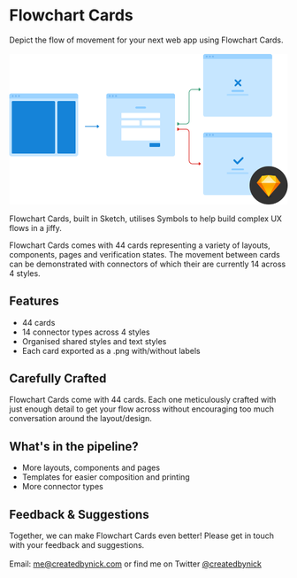 # Flowchart Cards

Depict the flow of movement for your next web app using Flowchart Cards.
<br/><br/>
![Flowchart Cards examples](images/preview.png)

Flowchart Cards, built in Sketch, utilises Symbols to help build complex UX flows in a jiffy.

Flowchart Cards comes with 44 cards representing a variety of layouts, components, pages and verification states. The movement between cards can be demonstrated with connectors of which their are currently 14 across 4 styles.

## Features

- 44 cards
- 14 connector types across 4 styles
- Organised shared styles and text styles
- Each card exported as a .png with/without labels

## Carefully Crafted
Flowchart Cards come with 44 cards. Each one meticulously crafted with just enough detail to get your flow across without encouraging too much conversation around the layout/design.

## What's in the pipeline?

- More layouts, components and pages
- Templates for easier composition and printing
- More connector types

## Feedback & Suggestions

Together, we can make Flowchart Cards even better! Please get in touch with your feedback and suggestions.
<br/><br/>
Email: me@createdbynick.com or find me on Twitter [@createdbynick](https://twitter.com/createdbynick)
